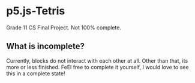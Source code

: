 # p5.js-Tetris
Grade 11 CS Final Project. Not 100% complete.

## What is incomplete?
Currently, blocks do not interact with each other at all. Other than that, its more or less finished. FeEl free to complete it yourself, I would love to see this in a complete state!
